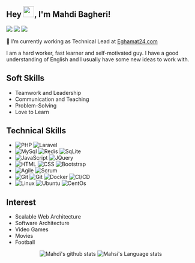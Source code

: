 ## Hey <img src="https://media.giphy.com/media/hvRJCLFzcasrR4ia7z/giphy.gif" width="29px">, I'm Mahdi Bagheri!
[![](https://img.shields.io/badge/-Mahdi%20Bagheri-blue?style=flat-square&logo=Linkedin&logoColor=white&link=https://www.linkedin.com/in/mahdibagheri/)](https://www.linkedin.com/in/mahdibagheri/)
[![](https://img.shields.io/badge/-@mbpcoder-%23181717?style=flat-square&logo=github)](https://github.com/mbpcoder)
[![](https://img.shields.io/badge/-@mbpcoder-%23181717?style=flat-square&logo=telegram)](https://t.me/mbpcoder)

🔭 I’m currently working as Technical Lead at [Eghamat24.com](https://www.eghamat24.com)

I am a hard worker, fast learner and self-motivated guy.
I have a good understanding of English and I usually have some new ideas to work with.

## Soft Skills
* Teamwork and Leadership
* Communication and Teaching
* Problem-Solving
* Love to Learn

## Technical Skills
* ![PHP](https://img.shields.io/badge/-PHP-05122A?style=flat&logo=php) ![Laravel](https://img.shields.io/badge/-Laravel-05122A?style=flat&logo=laravel)
* ![MySql](https://img.shields.io/badge/-MySql-000?&logo=MySql) ![Redis](https://img.shields.io/badge/-Redis-000?&logo=Redis) ![SqLite](https://img.shields.io/badge/-SqLite-000?&logo=SqLite)
* ![JavaScript](https://img.shields.io/badge/-JavaScript-05122A?style=flat&logo=javascript) ![JQuery](https://img.shields.io/badge/-JQuery-05122A?style=flat&logo=JQuery)
* ![HTML](https://img.shields.io/badge/-HTML-05122A?style=flat&logo=HTML5) ![CSS](https://img.shields.io/badge/-CSS-05122A?style=flat&logo=CSS3&logoColor=1572B6) ![Bootstrap](https://img.shields.io/badge/-Bootstrap-05122A?style=flat&logo=Bootstrap)
* ![Agile](https://img.shields.io/badge/-Agile-000?&logo=Agile) ![Scrum](https://img.shields.io/badge/-Scrum-000?&logo=Scrum)
* ![Git](https://img.shields.io/badge/-Git-05122A?style=flat&logo=git) ![Git](https://img.shields.io/badge/-GitLab-05122A?style=flat&logo=GitLab) ![Docker](https://img.shields.io/badge/-Docker-000?&logo=Docker) ![CI/CD](https://img.shields.io/badge/-CI/CD-000?&logo=CI/CD)
* ![Linux](https://img.shields.io/badge/-Linux-000?&logo=Linux) ![Ubuntu](https://img.shields.io/badge/-Ubuntu-000?&logo=Ubuntu) ![CentOs](https://img.shields.io/badge/-CentOs-000?&logo=CentOs) 

## Interest
* Scalable Web Architecture
* Software Architecture
* Video Games
* Movies
* Football

<div align='center'>
  
![Mahdi's github stats](https://github-readme-stats.vercel.app/api?username=mbpcoder&show_icons=true&hide_border=true)  ![Mahsi's Language stats](https://github-readme-stats-eight-theta.vercel.app/api/top-langs/?username=mbpcoder&layout=compact&langs_count=8&hide_border=true)
  
</div>


<!--
**mbpcoder/mbpcoder** is a ✨ _special_ ✨ repository because its `README.md` (this file) appears on your GitHub profile.

Here are some ideas to get you started:

- 🔭 I’m currently working on ...
- 🌱 I’m currently learning ...
- 👯 I’m looking to collaborate on ...
- 🤔 I’m looking for help with ...
- 💬 Ask me about ...
- 📫 How to reach me: ...
- 😄 Pronouns: ...
- ⚡ Fun fact: ...
-->
